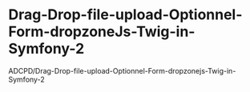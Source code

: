 # Drag-Drop-file-upload-Optionnel-Form-dropzoneJs-Twig-in-Symfony-2
ADCPD/Drag-Drop-file-upload-Optionnel-Form-dropzonejs-Twig-in-Symfony-2
